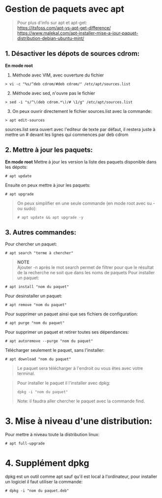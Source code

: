 # Gestion de paquets avec apt

> Pour plus d'info sur apt et apt-get:  
> https://itsfoss.com/apt-vs-apt-get-difference/  
> https://www.malekal.com/apt-installer-mise-a-jour-paquet-distribution-debian-ubuntu-mint/ 

## 1. Désactiver les dépots de sources cdrom:
**En mode root**

1. Méthode avec VIM, avec ouverture du fichier
```
> vi -c "%s/^deb cdrom/#deb cdrom/" /etc/apt/sources.list
```
2. Méthode avec sed, n'ouvre pas le fichier
```
> sed -i "s/^\(deb cdrom.*\)/# \1/g" /etc/apt/sources.list
```


3. On peux ouvrir directement le fichier sources.list avec la commande:
```
> apt edit-sources
```
sources.list sera ouvert avec l'editeur de texte par défaut, il restera juste à mettre un # devant les lignes qui commences par deb cdrom





## 2. Mettre à jour les paquets:
**En mode root**
Mettre à jour les version la liste des paquets disponible dans les dépots:
```
# apt update
```
Ensuite on peux mettre à jour les paquets:
```
# apt upgrade
```

> On peux simplifier en une seule commande (en mode root avec su - ou sudo):
> ```
> # apt update && apt upgrade -y
> ```

## 3. Autres commandes:
Pour chercher un paquet:
```
# apt search "terme à chercher"
```
> **NOTE**  
> Ajouter -n après le mot search permet de filtrer pour que le résultat de la recherche ne soit que dans les noms de paquets
Pour installer un paquet:
```
# apt install "nom du paquet"
```
Pour desinstaller un paquet:
```
# apt remove "nom du paquet"
```
Pour supprimer un paquet ainsi que ses fichiers de configuration:
```
# apt purge "nom du paquet"
```

Pour supprimer un paquet et retirer toutes ses dépendances:
```
# apt autoremove --purge "nom du paquet"
```

Télécharger seulement le paquet, sans l'installer:
```
# apt download "nom du paquet"
```
> Le paquet sera télécharger à l'endroit ou vous êtes avec votre terminal.


> Pour installer le paquet il l'installer avec dpkg:
> ```
> dpkg -i "nom du paquet"
> ```  
> Note: il faudra aller chercher le paquet avec la commande find.

# 3. Mise à niveau d'une distribution:

Pour mettre à niveau toute la distribution linux:
```
# apt full-upgrade
```


# 4. Supplément dpkg

dpkg est un outil comme apt sauf qu'il est local à l'ordinateur, pour installer un logiciel il faut utiliser la commande:
```
# dpkg -i "nom du paquet.deb"
```
